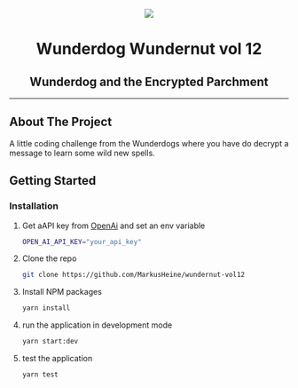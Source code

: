 <p align="center">
    <img src="https://images.ctfassets.net/hkq76neqke2v/1hRCI7LP9GkGsd0AdRLxbN/5b3ebd4414ca447493e7a5daba4eab68/turger_the_wizard_edited.jpg?w=1920&h=1106&q=50&fm=webp"></img>
</p>
<div>
    <h1 align="center">Wunderdog Wundernut vol 12</h1>
    <h2 align="center">Wunderdog and the Encrypted Parchment</h2>
</div>

---


## About The Project

A little coding challenge from the Wunderdogs where you have do decrypt a message to learn some wild new spells.

<!-- GETTING STARTED -->
## Getting Started
### Installation

1. Get aAPI key from [OpenAi](https://openai.com/api/) and set an env variable
    ```sh
    OPEN_AI_API_KEY="your_api_key"
    ```
2. Clone the repo
   ```sh
   git clone https://github.com/MarkusHeine/wundernut-vol12
   ```
3. Install NPM packages
   ```sh
   yarn install
   ```
4. run the application in development mode
   ```sh
   yarn start:dev
   ```
5. test the application
    ```sh
    yarn test
    ```
